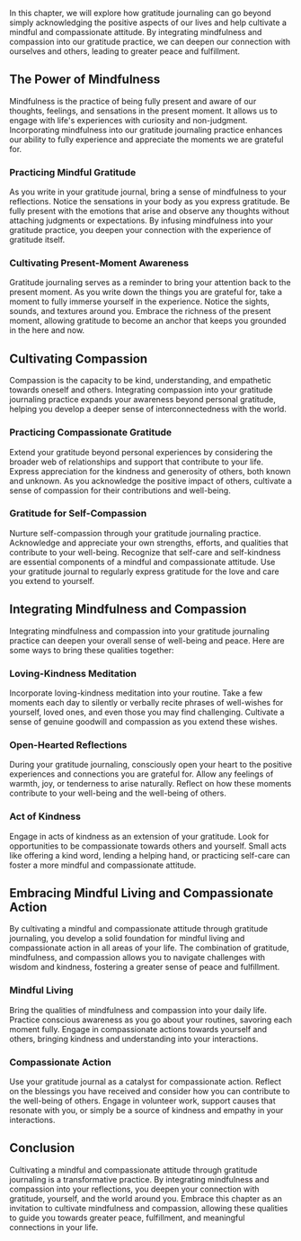 
In this chapter, we will explore how gratitude journaling can go beyond simply acknowledging the positive aspects of our lives and help cultivate a mindful and compassionate attitude. By integrating mindfulness and compassion into our gratitude practice, we can deepen our connection with ourselves and others, leading to greater peace and fulfillment.

The Power of Mindfulness
------------------------

Mindfulness is the practice of being fully present and aware of our thoughts, feelings, and sensations in the present moment. It allows us to engage with life's experiences with curiosity and non-judgment. Incorporating mindfulness into our gratitude journaling practice enhances our ability to fully experience and appreciate the moments we are grateful for.

### Practicing Mindful Gratitude

As you write in your gratitude journal, bring a sense of mindfulness to your reflections. Notice the sensations in your body as you express gratitude. Be fully present with the emotions that arise and observe any thoughts without attaching judgments or expectations. By infusing mindfulness into your gratitude practice, you deepen your connection with the experience of gratitude itself.

### Cultivating Present-Moment Awareness

Gratitude journaling serves as a reminder to bring your attention back to the present moment. As you write down the things you are grateful for, take a moment to fully immerse yourself in the experience. Notice the sights, sounds, and textures around you. Embrace the richness of the present moment, allowing gratitude to become an anchor that keeps you grounded in the here and now.

Cultivating Compassion
----------------------

Compassion is the capacity to be kind, understanding, and empathetic towards oneself and others. Integrating compassion into your gratitude journaling practice expands your awareness beyond personal gratitude, helping you develop a deeper sense of interconnectedness with the world.

### Practicing Compassionate Gratitude

Extend your gratitude beyond personal experiences by considering the broader web of relationships and support that contribute to your life. Express appreciation for the kindness and generosity of others, both known and unknown. As you acknowledge the positive impact of others, cultivate a sense of compassion for their contributions and well-being.

### Gratitude for Self-Compassion

Nurture self-compassion through your gratitude journaling practice. Acknowledge and appreciate your own strengths, efforts, and qualities that contribute to your well-being. Recognize that self-care and self-kindness are essential components of a mindful and compassionate attitude. Use your gratitude journal to regularly express gratitude for the love and care you extend to yourself.

Integrating Mindfulness and Compassion
--------------------------------------

Integrating mindfulness and compassion into your gratitude journaling practice can deepen your overall sense of well-being and peace. Here are some ways to bring these qualities together:

### Loving-Kindness Meditation

Incorporate loving-kindness meditation into your routine. Take a few moments each day to silently or verbally recite phrases of well-wishes for yourself, loved ones, and even those you may find challenging. Cultivate a sense of genuine goodwill and compassion as you extend these wishes.

### Open-Hearted Reflections

During your gratitude journaling, consciously open your heart to the positive experiences and connections you are grateful for. Allow any feelings of warmth, joy, or tenderness to arise naturally. Reflect on how these moments contribute to your well-being and the well-being of others.

### Act of Kindness

Engage in acts of kindness as an extension of your gratitude. Look for opportunities to be compassionate towards others and yourself. Small acts like offering a kind word, lending a helping hand, or practicing self-care can foster a more mindful and compassionate attitude.

Embracing Mindful Living and Compassionate Action
-------------------------------------------------

By cultivating a mindful and compassionate attitude through gratitude journaling, you develop a solid foundation for mindful living and compassionate action in all areas of your life. The combination of gratitude, mindfulness, and compassion allows you to navigate challenges with wisdom and kindness, fostering a greater sense of peace and fulfillment.

### Mindful Living

Bring the qualities of mindfulness and compassion into your daily life. Practice conscious awareness as you go about your routines, savoring each moment fully. Engage in compassionate actions towards yourself and others, bringing kindness and understanding into your interactions.

### Compassionate Action

Use your gratitude journal as a catalyst for compassionate action. Reflect on the blessings you have received and consider how you can contribute to the well-being of others. Engage in volunteer work, support causes that resonate with you, or simply be a source of kindness and empathy in your interactions.

Conclusion
----------

Cultivating a mindful and compassionate attitude through gratitude journaling is a transformative practice. By integrating mindfulness and compassion into your reflections, you deepen your connection with gratitude, yourself, and the world around you. Embrace this chapter as an invitation to cultivate mindfulness and compassion, allowing these qualities to guide you towards greater peace, fulfillment, and meaningful connections in your life.
